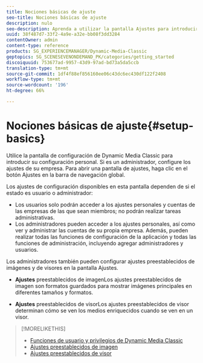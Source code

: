 ```yaml
---
title: Nociones básicas de ajuste
seo-title: Nociones básicas de ajuste
description: nulo
seo-description: Aprenda a utilizar la pantalla Ajustes para introducir su configuración personal. Si es un administrador, configure los ajustes de su empresa.
uuid: 38f487d7-33f2-4a9e-a32e-bb08f3dd3284
contentOwner: admin
content-type: reference
products: SG_EXPERIENCEMANAGER/Dynamic-Media-Classic
geptopics: SG_SCENESEVENONDEMAND_PK/categories/getting_started
discoiquuid: 753677ad-9957-43d9-97ad-bd73a5da5ccb
translation-type: tm+mt
source-git-commit: 1df4f88ef856160ee06c43dc6ec430df122f2408
workflow-type: tm+mt
source-wordcount: '196'
ht-degree: 66%

---
```



# Nociones básicas de ajuste{#setup-basics}

Utilice la pantalla de configuración de Dynamic Media Classic para introducir su configuración personal. Si es un administrador, configure los ajustes de su empresa. Para abrir una pantalla de ajustes, haga clic en el botón Ajustes en la barra de navegación global.

Los ajustes de configuración disponibles en esta pantalla dependen de si el estado es usuario o administrador:

* Los usuarios solo podrán acceder a los ajustes personales y cuentas de las empresas de las que sean miembros; no podrán realizar tareas administrativas.
* Los administradores pueden acceder a los ajustes personales, así como ver y administrar las cuentas de su propia empresa. Además, pueden realizar todas las funciones de configuración de la aplicación y todas las funciones de administración, incluyendo agregar administradores y usuarios.

Los administradores también pueden configurar ajustes preestablecidos de imágenes y de visores en la pantalla Ajustes.

* **Ajustes**
preestablecidos de imagenLos ajustes preestablecidos de imagen son formatos guardados para mostrar imágenes principales en diferentes tamaños y formatos.

* **Ajustes**
preestablecidos de visorLos ajustes preestablecidos de visor determinan cómo se ven los medios enriquecidos cuando se ven en un visor.

>[!MORELIKETHIS]
>
>* [Funciones de usuario y privilegios de Dynamic Media Classic](administration-setup.md#user_administration)
>* [Ajustes preestablecidos de imagen](application-setup.md#image_presets)
>* [Ajustes preestablecidos de visor](application-setup.md#viewer_presets)

